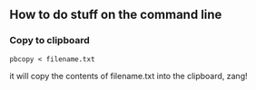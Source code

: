 ## How to do stuff on the command line

### Copy to clipboard
```
pbcopy < filename.txt
```
it will copy the contents of filename.txt into the clipboard, zang!
